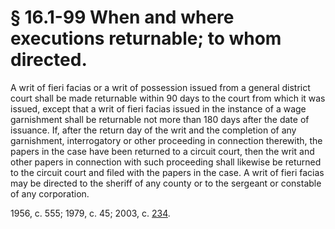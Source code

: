 # § 16.1-99 When and where executions returnable; to whom directed.

<p>A writ of fieri facias or a writ of possession issued from a general district court shall be made returnable within 90 days to the court from which it was issued, except that a writ of fieri facias issued in the instance of a wage garnishment shall be returnable not more than 180 days after the date of issuance. If, after the return day of the writ and the completion of any garnishment, interrogatory or other proceeding in connection therewith, the papers in the case have been returned to a circuit court, then the writ and other papers in connection with such proceeding shall likewise be returned to the circuit court and filed with the papers in the case. A writ of fieri facias may be directed to the sheriff of any county or to the sergeant or constable of any corporation.</p><p>1956, c. 555; 1979, c. 45; 2003, c. <a href='http://lis.virginia.gov/cgi-bin/legp604.exe?031+ful+CHAP0234'>234</a>.</p>